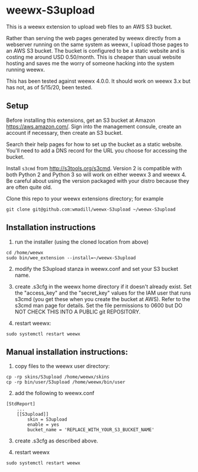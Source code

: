 # weewx-S3upload
This is a weewx extension to upload web files to an AWS S3 bucket.

Rather than serving the web pages generated by weewx directly from a 
webserver running on the same system as weewx, I upload those pages 
to an AWS S3 bucket. The bucket is configured to be a static website
and is costing me around USD 0.50/month. This is cheaper than usual 
website hosting and saves me the worry of someone hacking into the
system running weewx.

This has been tested against weewx 4.0.0. It should work on weewx 3.x
but has not, as of 5/15/20, been tested.

## Setup

Before installing this extensions, get an S3 bucket at Amazon
https://aws.amazon.com/. Sign into the management consule, create an
account if necessary, then create an S3 bucket.

Search their help pages for how to set up the bucket as a static
website. You'll need to add a DNS record for the URL you choose for
accessing the bucket.

Install `s3cmd` from http://s3tools.org/s3cmd. Version 2 is compatible
with both Python 2 and Python 3 so will work on either weewx 3 and
weewx 4. Be careful about using the version packaged with your distro
because they are often quite old.

Clone this repo to your weewx extensions directory; for example

```
git clone git@github.com:wmadill/weewx-S3upload ~/weewx-S3upload
```

## Installation instructions

1. run the installer (using the cloned location from above)

  ```
  cd /home/weewx
  sudo bin/wee_extension --install=~/weewx-S3upload
  ```

2. modify the S3upload stanza in weewx.conf and set your S3 bucket name.

3. create .s3cfg in the weewx home directory if it doesn't already exist.
Set the "access_key" and the "secret_key" values for the IAM user that
runs s3cmd (you get these when you create the bucket at AWS). Refer to
the s3cmd man page for details. Set the file permissions to 0600 but
DO NOT CHECK THIS INTO A PUBLIC git REPOSITORY.

4. restart weewx:

  ```
  sudo systemctl restart weewx
  ```

## Manual installation instructions:

1. copy files to the weewx user directory:

  ```
  cp -rp skins/S3upload /home/weewx/skins
  cp -rp bin/user/S3upload /home/weewx/bin/user
  ```

2. add the following to weewx.conf

  ```
  [StdReport]
      ...
      [[S3upload]]
          skin = S3upload
          enable = yes
          bucket_name = 'REPLACE_WITH_YOUR_S3_BUCKET_NAME'
  ```

3. create .s3cfg as described above.

4. restart weewx

  ```
  sudo systemctl restart weewx
  ```
